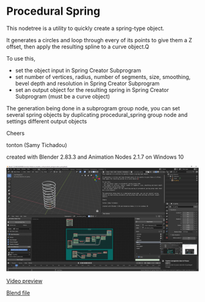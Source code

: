 # Procedural Spring

This nodetree is a utility to quickly create a spring-type object.

It generates a circles and loop through every of its points to give them a Z offset, then apply the resulting spline to a curve object.Q

To use this,
- set the object input in Spring Creator Subprogram
- set number of vertices, radius, number of segments, size, smoothing, bevel depth and resolution in Spring Creator Subprogram
- set an output object for the resulting spring in Spring Creator Subprogram (must be a curve object)

The generation being done in a subprogram group node, you can set several spring objects by duplicating procedural_spring group node and settings different output objects

Cheers

tonton (Samy Tichadou)

created with Blender 2.83.3 and Animation Nodes 2.1.7 on Windows 10

![procedural_spring preview](https://github.com/samytichadou/animation_nodes_examples/blob/master/library/Utility/Procedural%20Spring/image_preview.png)

[Video preview](https://youtu.be/FxMaA0sqnoU?list=PL57BAmPXpXuOLKN-CjVJPmWcsqEqg7Fku)

[Blend file](https://github.com/samytichadou/animation_nodes_examples/blob/master/library/Utility/Procedural%20Spring/Procedural%20Spring.blend?raw=true)
